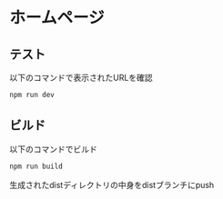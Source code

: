 # ホームページ
## テスト
以下のコマンドで表示されたURLを確認
```bash
npm run dev
```
## ビルド
以下のコマンドでビルド
```bash
npm run build
```
生成されたdistディレクトリの中身をdistブランチにpush